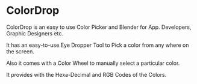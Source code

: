 # ColorDrop
ColorDrop is an easy to use Color Picker and Blender for App. Developers, Graphic Designers etc.

It has an easy-to-use Eye Dropper Tool to Pick a color from any where on the screen.

Also it comes with a Color Wheel to manually select a particular color.

It provides with the Hexa-Decimal and RGB Codes of the Colors.
